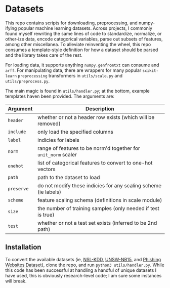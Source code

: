 # Datasets

This repo contains scripts for downloading, preprocessing, and numpy-ifying
popular machine learning datasets. Across projects, I commonly found myself
rewriting the same lines of code to standardize, normalize, or other-ize data,
encode categorical variables, parse out subsets of features, among other
miscellanea. To alleviate reinventing the wheel, this repo consumes a
template-style definition for how a dataset should be parsed and the library
takes care of the rest. 

For loading data, it supports anything `numpy.genfromtxt` can consume and
`arff`. For manipulating data, there are wrappers for many popular
`scikit-learn` `preprocessing` transformers in `utils/scale.py` and
`utils/preprocess.py`.

The main magic is found in `utils/handler.py`; at the bottom, example templates
haven been provided. The arguments are:

Argument  |Description
----------|-----------
`header`  | whether or not a header row exists (which will be removed)
`include` | only load the specified columns
`label`   | indicies for labels
`norm`    | range of features to be norm'd together for `unit_norm` scaler
`onehot`  | list of categorical features to convert to one-hot vectors
`path`    | path to the dataset to load
`preserve`| do not modify these indicies for any scaling scheme (ie labels)
`scheme`  | feature scaling schema (definitions in scale module)
`size`    | the number of training samples (only needed if test is true)
`test`    | whether or not a test set exists (inferred to be 2nd path)


## Installation

To convert the available datasets (ie,
[NSL-KDD](https://www.unb.ca/cic/datasets/nsl.html),
[UNSW-NB15](https://www.unsw.adfa.edu.au/unsw-canberra-cyber/cybersecurity/ADFA-NB15-Datasets/),
and [Phishing Websites
Dataset](http://www.fcsit.unimas.my/research/legit-phish-set)), clone the repo,
and run `python3 utils/handler.py`. While this code has been successful at
handling a handful of unique datasets I have used, this is obviously
research-level code; I am sure some instances will break. 
